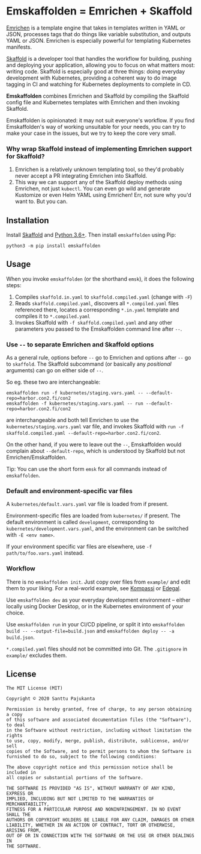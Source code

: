# Emskaffolden = Emrichen + Skaffold

[Emrichen](https://github.com/con2/emrichen) is a template engine that takes in templates written in YAML or JSON, processes tags that do things like variable substitution, and outputs YAML or JSON. Emrichen is especially powerful for templating Kubernetes manifests.

[Skaffold](https://skaffold.dev/) is a developer tool that handles the workflow for building, pushing and deploying your application, allowing you to focus on what matters most: writing code. Skaffold is especially good at three things: doing everyday development with Kubernetes, providing a coherent way to do image tagging in CI and watching for Kubernetes deployments to complete in CD.

**Emskaffolden** combines Emrichen and Skaffold by compiling the Skaffold config file and Kubernetes templates with Emrichen and then invoking Skaffold.

Emskaffolden is opinionated: it may not suit everyone's workflow. If you find Emskaffolden's way of working unsuitable for your needs, you can try to make your case in the issues, but we try to keep the core very small.

### Why wrap Skaffold instead of implementing Emrichen support for Skaffold?

1. Emrichen is a relatively unknown templating tool, so they'd probably never accept a PR integrating Emrichen into Skaffold.
2. This way we can support any of the Skaffold deploy methods using Emrichen, not just `kubectl`. You can even go wild and generate Kustomize or even Helm YAML using Emrichen! Err, not sure why you'd want to. But you can.

## Installation

Install [Skaffold](https://skaffold.dev/docs/install/) and [Python 3.6+](https://wiki.python.org/moin/BeginnersGuide/Download). Then install `emskaffolden` using Pip:

    python3 -m pip install emskaffolden

## Usage

When you invoke `emskaffolden` (or the shorthand `emsk`), it does the following steps:

1. Compiles `skaffold.in.yaml` to `skaffold.compiled.yaml` (change with `-F`)
2. Reads `skaffold.compiled.yaml`, discovers all `*.compiled.yaml` files referenced there, locates a corresponding `*.in.yaml` template and compiles it to `*.compiled.yaml`
3. Invokes Skaffold with `-f skaffold.compiled.yaml` and any other parameters you passed to the Emskaffolden command line after `--`.

### Use `--` to separate Emrichen and Skaffold options

As a general rule, options before `--` go to Emrichen and options after `--` go to `skaffold`. The Skaffold subcommand (or basically any _positional_ arguments) can go on either side of `--`.

So eg. these two are interchangeable:

    emskaffolden run -f kubernetes/staging.vars.yaml -- --default-repo=harbor.con2.fi/con2
    emskaffolden -f kubernetes/staging.vars.yaml -- run --default-repo=harbor.con2.fi/con2

are interchangeable and both tell Emrichen to use the `kubernetes/staging.vars.yaml` var file, and invokes Skaffold with `run -f skaffold.compiled.yaml --default-repo=harbor.con2.fi/con2`.

On the other hand, if you were to leave out the `--`, Emskaffolden would complain about `--default-repo`, which is understood by Skaffold but not Emrichen/Emskaffolden.

Tip: You can use the short form `emsk` for all commands instead of `emskaffolden`.

### Default and environment-specific var files

A `kubernetes/default.vars.yaml` var file is loaded from if present.

Environment-specific files are loaded from `kubernetes/` if present. The default environment is called `development`, corresponding to `kubernetes/development.vars.yaml`, and the environment can be switched with `-E <env name>`.

If your environment specific var files are elsewhere, use `-f path/to/foo.vars.yaml` instead.

### Workflow

There is no `emskaffolden init`. Just copy over files from `example/` and edit them to your liking. For a real-world example, see [Kompassi](https://github.com/tracon/kompassi) or [Edegal](https://github.com/con2/edegal).

Use `emskaffolden dev` as your everyday development environment – either locally using Docker Desktop, or in the Kubernetes environment of your choice.

Use `emskaffolden run` in your CI/CD pipeline, or split it into `emskaffolden build -- --output-file=build.json` and `emskaffolden deploy -- -a build.json`.

`*.compiled.yaml` files should not be committed into Git. The `.gitignore` in `example/` excludes them.

## License

    The MIT License (MIT)

    Copyright © 2020 Santtu Pajukanta

    Permission is hereby granted, free of charge, to any person obtaining a copy
    of this software and associated documentation files (the "Software"), to deal
    in the Software without restriction, including without limitation the rights
    to use, copy, modify, merge, publish, distribute, sublicense, and/or sell
    copies of the Software, and to permit persons to whom the Software is
    furnished to do so, subject to the following conditions:

    The above copyright notice and this permission notice shall be included in
    all copies or substantial portions of the Software.

    THE SOFTWARE IS PROVIDED "AS IS", WITHOUT WARRANTY OF ANY KIND, EXPRESS OR
    IMPLIED, INCLUDING BUT NOT LIMITED TO THE WARRANTIES OF MERCHANTABILITY,
    FITNESS FOR A PARTICULAR PURPOSE AND NONINFRINGEMENT. IN NO EVENT SHALL THE
    AUTHORS OR COPYRIGHT HOLDERS BE LIABLE FOR ANY CLAIM, DAMAGES OR OTHER
    LIABILITY, WHETHER IN AN ACTION OF CONTRACT, TORT OR OTHERWISE, ARISING FROM,
    OUT OF OR IN CONNECTION WITH THE SOFTWARE OR THE USE OR OTHER DEALINGS IN
    THE SOFTWARE.
